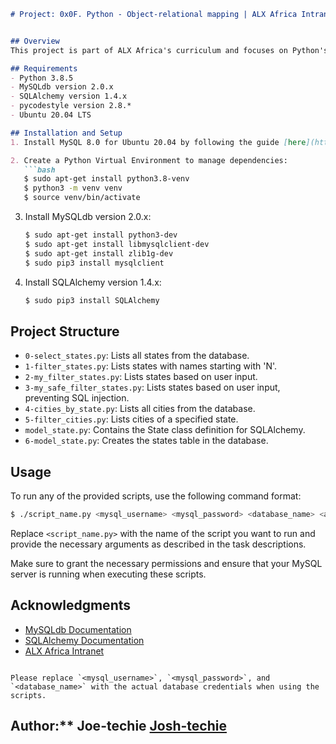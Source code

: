 

```markdown
# Project: 0x0F. Python - Object-relational mapping | ALX Africa Intranet


## Overview
This project is part of ALX Africa's curriculum and focuses on Python's Object-Relational Mapping (ORM) techniques, particularly using SQLAlchemy. The goal is to bridge the gap between Python programming and databases, enabling seamless interaction and data manipulation. By leveraging ORM, we abstract away the underlying SQL queries, making database operations more Pythonic and less dependent on specific storage solutions.

## Requirements
- Python 3.8.5
- MySQLdb version 2.0.x
- SQLAlchemy version 1.4.x
- pycodestyle version 2.8.*
- Ubuntu 20.04 LTS

## Installation and Setup
1. Install MySQL 8.0 for Ubuntu 20.04 by following the guide [here](https://example.com/mysql-installation-guide).

2. Create a Python Virtual Environment to manage dependencies:
   ```bash
   $ sudo apt-get install python3.8-venv
   $ python3 -m venv venv
   $ source venv/bin/activate
   ```

3. Install MySQLdb version 2.0.x:
   ```bash
   $ sudo apt-get install python3-dev
   $ sudo apt-get install libmysqlclient-dev
   $ sudo apt-get install zlib1g-dev
   $ sudo pip3 install mysqlclient
   ```

4. Install SQLAlchemy version 1.4.x:
   ```bash
   $ sudo pip3 install SQLAlchemy
   ```

## Project Structure
- `0-select_states.py`: Lists all states from the database.
- `1-filter_states.py`: Lists states with names starting with 'N'.
- `2-my_filter_states.py`: Lists states based on user input.
- `3-my_safe_filter_states.py`: Lists states based on user input, preventing SQL injection.
- `4-cities_by_state.py`: Lists all cities from the database.
- `5-filter_cities.py`: Lists cities of a specified state.
- `model_state.py`: Contains the State class definition for SQLAlchemy.
- `6-model_state.py`: Creates the states table in the database.

## Usage
To run any of the provided scripts, use the following command format:
```bash
$ ./script_name.py <mysql_username> <mysql_password> <database_name> <additional_arguments>
```

Replace `<script_name.py>` with the name of the script you want to run and provide the necessary arguments as described in the task descriptions.

Make sure to grant the necessary permissions and ensure that your MySQL server is running when executing these scripts.

## Acknowledgments
- [MySQLdb Documentation](https://example.com/mysql-docs)
- [SQLAlchemy Documentation](https://example.com/sqlalchemy-docs)
- [ALX Africa Intranet](https://example.com/alx-africa)
```

Please replace `<mysql_username>`, `<mysql_password>`, and `<database_name>` with the actual database credentials when using the scripts.

```

## Author:** Joe-techie [Josh-techie](https://github.com/Josh-techie)